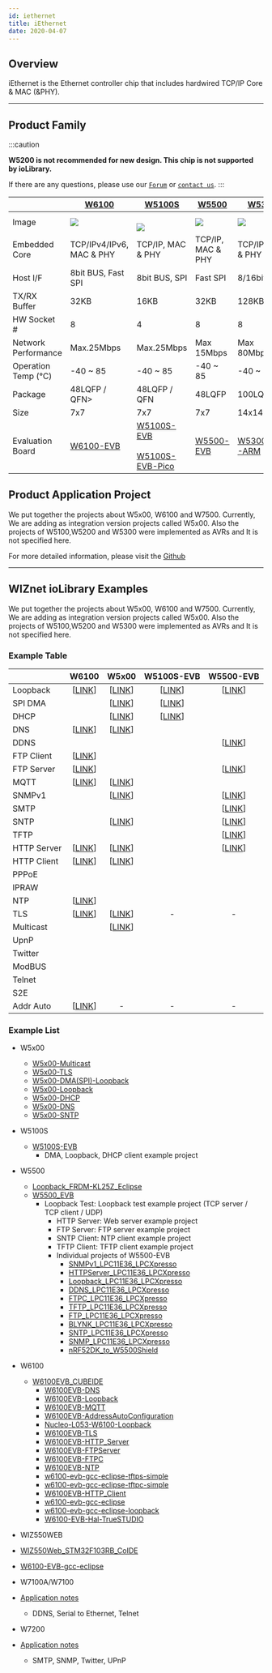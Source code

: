 ```yaml
---
id: iethernet
title: iEthernet
date: 2020-04-07
---
```


## Overview

iEthernet is the Ethernet controller chip that includes hardwired TCP/IP
Core & MAC (\&PHY).

-----


## Product Family

:::caution

**W5200 is not recommended for new design. This chip is not supported by ioLibrary.**

If there are any questions, please use our [`Forum`](https://forum.wiznet.io) or [`contact us`](https://www.wiznet.io/inqueries/).
:::

<table>
<thead>
<tr>
<th></th>
<th><a href="W6100/w6100">W6100</a></th>
<th><a href="W5100S/overview">W5100S</a></th>
<th><a href="W5500/overview">W5500</a></th>
<th><a href="W5300/overview">W5300</a></th>
<th><a href="W5100/w5100">W5100</a></th>
<th><a href="W3150/overview">W3150A+</a></th>
<th><a href="W5200/w5200">W5200</a></th>
</tr>
</thead>
<tbody>
<tr class="even">
<td>Image</td>
<td><a href="/product-item/w6100/"><img src="https://www.wiznet.io/wp-content/uploads/2019/03/size_w6100_6.jpg"/><br /></a></td>
<td><a href="/product-item/w5100s/"><br /><img src="https://www.wiznet.io/wp-content/uploads/2018/03/제목-없음-1-1024x605.jpg"/><br /></a></td>
<td><a href="/product-item/w5500/"><img src="https://www.wiznet.io/wp-content/uploads/2015/04/w5500.png"/></a></td>
<td><a href="/product-item/w5300/"><img src="https://www.wiznet.io/wp-content/uploads/2015/04/W5300.png"/></a></td>
<td><a href="/product-item/w5100"><img src="https://www.wiznet.io/wp-content/uploads/2015/04/W5100.png" /></a></td>
<td><a href="/product-item/w3150a+/"><img src="https://www.wiznet.io/wp-content/uploads/2015/04/W3150A_plus.png"/></a></td>
<td><a href="/product-item/w5200"><img src="https://www.wiznet.io/wp-content/uploads/2015/04/W5200.png" /></a></td>
</tr>
<tr class="odd">
<td>Embedded Core</td>
<td>TCP/IPv4/IPv6, MAC &amp; PHY</td>
<td>TCP/IP, MAC &amp; PHY</td>
<td>TCP/IP, MAC &amp; PHY</td>
<td>TCP/IP, MAC &amp; PHY</td>
<td>TCP/IP, MAC &amp; PHY</td>
<td>TCP/IP &amp; MAC</td>
<td>TCP/IP, MAC &amp; PHY</td>
</tr>
<tr class="even">
<td >Host I/F</td>
<td>8bit BUS, Fast SPI</td>
<td>8bit BUS, SPI</td>
<td>Fast SPI</td>
<td>8/16bit BUS</td>
<td>8bit BUS, SPI</td>
<td>8bit BUS, SPI</td>
<td>Fast SPI</td>
</tr>
<tr class="odd">
<td >TX/RX Buffer</td><td>32KB</td><td>16KB</td><td>32KB</td><td>128KB</td><td>16KB</td><td>16KB</td><td>32KB</td>
</tr>
<tr class="even">
<td >HW Socket #</td><td>8</td><td>4</td><td>8</td><td>8</td><td>4</td><td>4</td><td>8</td>
</tr>
<tr class="odd">
<td >Network Performance</td><td>Max.25Mbps</td><td>Max.25Mbps</td><td>Max 15Mbps</td><td>Max 80Mbps</td><td>Max.25Mbps</td><td>Max.25Mbps</td><td>Max. 10Mbps</td>
</tr>
<tr class="even">
	<td >Operation Temp (℃)</td><td>-40 ~ 85</td><td>-40 ~ 85</td><td>-40 ~ 85</td><td>-40 ~ 85</td><td>-40 ~ 85</td><td>-40 ~ 85</td><td>-40 ~ 85</td>
</tr>
<tr class="odd">
<td >Package</td><td>48LQFP / QFN></td>
<td>48LQFP / QFN</td>
<td>48LQFP</td>
<td>100LQFP</td>
<td>80LQFP</td>
<td>64LQFP</td>
<td>48QFN</td>
</tr>
<tr class="even">
<td >Size</td><td>7x7</td>
<td>7x7<br /></td>
<td>7x7</td>
<td>14x14</td>
<td>10x10</td>
<td>10x10</td>
<td>7x7</td>
</tr>
<tr class="odd">
<td>Evaluation Board</td>
<td><a href="/Product/iEthernet/W6100/w6100_evb">W6100-EVB</a></td>
<td><a href="/Product/iEthernet/W5100s/w5100s_evb">W5100S-EVB</a><br /><br /><a href="/Product/iEthernet/W5100S/w5100s-evb-pico">W5100S-EVB-Pico</a></td>
<td><a href="/Product/iEthernet/W5500/W5500-EVB/w5500_evb">W5500-EVB</a></td>
<td><a href="/Product/iEthernet/W5300/w5300-evb">W5300E01-ARM</a></td>
<td><a href="/Product/iEthernet/W5100/w5100-evb">W5100E01-AVR</a></td>
<td><a href="/Product/iEthernet/W3150/w3150-evb">EVB-B1+</a></td>
<td>W5200E01-M3</td>
</tr>
</tbody>
</table>

## Product Application Project

We put together the projects about W5x00, W6100 and W7500. Currently, We are adding as integration version projects called W5x00. Also the projects of W5100,W5200 and W5300 were implemented as AVRs and It is not specified here.

For more detailed information, please visit the [Github](https://wiznet-iolibrary.github.io/)

-----

## WIZnet ioLibrary Examples

We put together the projects about W5x00, W6100 and W7500. Currently, We are adding as integration version projects called W5x00.
Also the projects of W5100,W5200 and W5300 were implemented as AVRs and It is not specified here.

### Example Table 

|             |                            W6100                             |                            W5x00                             |                   W5100S-EVB                   |                          W5500-EVB                           |
| ----------- | :----------------------------------------------------------: | :----------------------------------------------------------: | :--------------------------------------------: | :----------------------------------------------------------: |
| Loopback    | [[LINK](https://github.com/WIZnet-ioLibrary/W6100EVB-Loopback)] | [[LINK](https://github.com/WIZnet-ioLibrary/W5x00_Loopback_with_W5100S_EVB)] | [[LINK](https://github.com/Wiznet/W5100S-EVB)] | [[LINK](https://github.com/Wiznet/Loopback_FRDM-KL25Z_Eclipse)] |    
| SPI DMA     |                                                              | [[LINK](https://github.com/WIZnet-ioLibrary/W5x00_Loopback_with_W5100S_EVB)] | [[LINK](https://github.com/Wiznet/W5100S-EVB)] |                                                              |
| DHCP        |                                                              |   [[LINK](https://github.com/WIZnet-ioLibrary/W5x00_DHCP)]   | [[LINK](https://github.com/Wiznet/W5100S-EVB)] |                                                              |
| DNS         |  [[LINK](https://github.com/WIZnet-ioLibrary/W6100EVB-DNS)]  |   [[LINK](https://github.com/WIZnet-ioLibrary/W5x00_DNS)]    |                                                |                                                              |
| DDNS        |                                                              |                                                              |                                                | [[LINK](https://github.com/Wiznet/DDNS_LPC11E36_LPCXpresso)] |
| FTP Client  | [[LINK](https://github.com/WIZnet-ioLibrary/W6100EVB-FTPC)]  |                                                              |                                                |                                                              |
| FTP Server  | [[LINK](https://github.com/WIZnet-ioLibrary/W6100EVB-FTPServer)] |                                                              |                                                | [[LINK](https://github.com/Wiznet/FTPC_LPC11E36_LPCXpresso)] |
| MQTT        | [[LINK](https://github.com/WIZnet-ioLibrary/W6100EVB-MQTT)]  |   [[LINK](https://github.com/WIZnet-ioLibrary/W5x00_MQTT)]   |                                                |                                                              |
| SNMPv1      |                                                              |  [[LINK](https://github.com/WIZnet-ioLibrary/W5x00-SNMPv1)]  |                                                | [[LINK](https://github.com/Wiznet/SNMP_LPC11E36_LPCXpresso)] |
| SMTP        |                                                              |                                                              |                                                | [[LINK](https://github.com/Wiznet/SNTP_LPC11E36_LPCXpresso)] |
| SNTP        |                                                              |   [[LINK](https://github.com/WIZnet-ioLibrary/W5x00_SNTP)]   |                                                | [[LINK](https://github.com/Wiznet/SNTP_LPC11E36_LPCXpresso)] |
| TFTP        |                                                              |                                                              |                                                | [[LINK](https://github.com/Wiznet/TFTP_LPC11E36_LPCXpresso)] |
| HTTP Server | [[LINK](https://github.com/WIZnet-ioLibrary/W6100EVB-HTTP_Server)] | [[LINK](https://github.com/WIZnet-ioLibrary/W5x00-HTTPServer)] |                                                | [[LINK](https://github.com/Wiznet/HTTPServer_LPC11E36_LPCXpresso)] |
| HTTP Client |        [[LINK](https://github.com/WIZnet-ioLibrary/)]        | [[LINK](https://github.com/WIZnet-ioLibrary/W5x00-HTTPClient)] |                                                |                                                              |
| PPPoE       |                                                              |                                                              |                                                |                                                              |
| IPRAW       |                                                              |                                                              |                                                |                                                              |
| NTP         |  [[LINK](https://github.com/WIZnet-ioLibrary/W6100EVB-NTP)]  |                                                              |                                                |                                                              |
| TLS         |  [[LINK](https://github.com/WIZnet-ioLibrary/W6100EVB-TLS)]  |   [[LINK](https://github.com/WIZnet-ioLibrary/W5x00-TLS)]    |                       -                        |                              -                               
| Multicast   |                                                              | [[LINK](https://github.com/WIZnet-ioLibrary/W5x00-Multicast)] |                                                |                                                              |
| UpnP        |                                                              |                                                              |                                                |                                                              |
| Twitter     |                                                              |                                                              |                                                |                                                              |
| ModBUS      |                                                              |                                                              |                                                |                                                              |
| Telnet      |                                                              |                                                              |                                                |                                                              |
| S2E         |                                                              |                                                              |                                                |                                                              |
| Addr Auto   | [[LINK](https://github.com/WIZnet-ioLibrary/W6100EVB-AddressAutoConfiguration)] |                              -                               |                       -                        |                              -                               |



### Example List

- W5x00
  - [W5x00-Multicast ](https://github.com/WIZnet-ioLibrary/W5x00-Multicast)
  - [W5x00-TLS](https://github.com/WIZnet-ioLibrary/W5x00-TLS)
  - [W5x00-DMA(SPI)-Loopback](https://github.com/WIZnet-ioLibrary/W5x00_DMA_with_W5100S_EVB)
  - [W5x00-Loopback](https://github.com/WIZnet-ioLibrary/W5x00_Loopback_with_W5100S_EVB)
  - [W5x00-DHCP](https://github.com/WIZnet-ioLibrary/W5x00_DHCP)
  - [W5x00-DNS](https://github.com/WIZnet-ioLibrary/W5x00_DNS)
  - [W5x00-SNTP](https://github.com/WIZnet-ioLibrary/W5x00_SNTP)
- W5100S
  - [W5100S-EVB](https://github.com/Wiznet/W5100S-EVB)
    - DMA, Loopback, DHCP client example project 

- W5500
  - [Loopback_FRDM-KL25Z_Eclipse](https://github.com/Wiznet/Loopback_FRDM-KL25Z_Eclipse)
  - [W5500_EVB](https://github.com/Wiznet/W5500_EVB)
    - Loopback Test: Loopback test example project (TCP server / TCP client / UDP)
      - HTTP Server: Web server example project
      - FTP Server: FTP server example project
      - SNTP Client: NTP client example project
      - TFTP Client: TFTP client example project
      - Individual projects of W5500-EVB
        - [SNMPv1_LPC11E36_LPCXpresso](https://github.com/Wiznet/SNMP_LPC11E36_LPCXpresso)
        - [HTTPServer_LPC11E36_LPCXpresso](https://github.com/Wiznet/HTTPServer_LPC11E36_LPCXpresso)
        - [Loopback_LPC11E36_LPCXpresso](https://github.com/Wiznet/Loopback_LPC11E36_LPCXpresso)
        - [DDNS_LPC11E36_LPCXpresso](https://github.com/Wiznet/DDNS_LPC11E36_LPCXpresso)
        - [FTPC_LPC11E36_LPCXpresso](https://github.com/Wiznet/FTPC_LPC11E36_LPCXpresso)
        - [TFTP_LPC11E36_LPCXpresso](https://github.com/Wiznet/TFTP_LPC11E36_LPCXpresso)
        - [FTP_LPC11E36_LPCXpresso](https://github.com/Wiznet/FTP_LPC11E36_LPCXpresso)
        - [BLYNK_LPC11E36_LPCXpresso](https://github.com/Wiznet/BLYNK_LPC11E36_LPCXpresso)
        - [SNTP_LPC11E36_LPCXpresso](https://github.com/Wiznet/SNTP_LPC11E36_LPCXpresso)
        - [SNMP_LPC11E36_LPCXpresso](https://github.com/Wiznet/SNMP_LPC11E36_LPCXpresso)
        - [nRF52DK_to_W5500Shield](https://github.com/Wiznet/nRF52DK_to_W5500Shield)

- W6100
  - [W6100EVB_CUBEIDE](https://github.com/WIZnet-ioLibrary/W6100EVB_CUBEIDE)
    - [W6100EVB-DNS](https://github.com/WIZnet-ioLibrary/W6100EVB-DNS)
    - [W6100EVB-Loopback](https://github.com/WIZnet-ioLibrary/W6100EVB-Loopback)
    - [W6100EVB-MQTT](https://github.com/WIZnet-ioLibrary/W6100EVB-MQTT)
    - [W6100EVB-AddressAutoConfiguration](https://github.com/WIZnet-ioLibrary/W6100EVB-AddressAutoConfiguration)
    - [Nucleo-L053-W6100-Loopback](https://github.com/WIZnet-ioLibrary/Nucleo-L053-W6100-Loopback)
    - [W6100EVB-TLS](https://github.com/WIZnet-ioLibrary/W6100EVB-TLS)
    - [W6100EVB-HTTP_Server](https://github.com/WIZnet-ioLibrary/W6100EVB-HTTP_Server)
    - [W6100EVB-FTPServer](https://github.com/WIZnet-ioLibrary/W6100EVB-FTPServer)
    - [W6100EVB-FTPC](https://github.com/WIZnet-ioLibrary/W6100EVB-FTPC)
    - [W6100EVB-NTP](https://github.com/WIZnet-ioLibrary/W6100EVB-NTP)
    - [w6100-evb-gcc-eclipse-tftps-simple](https://github.com/WIZnet-ioLibrary/w6100-evb-gcc-eclipse-tftps-simple)
    - [w6100-evb-gcc-eclipse-tftpc-simple](https://github.com/WIZnet-ioLibrary/w6100-evb-gcc-eclipse-tftpc-simple)
    - [W6100EVB-HTTP_Client](https://github.com/WIZnet-ioLibrary/)
    - [w6100-evb-gcc-eclipse](https://github.com/WIZnet-ioLibrary/w6100-evb-gcc-eclipse)
    - [w6100-evb-gcc-eclipse-loopback](https://github.com/WIZnet-ioLibrary/w6100-evb-gcc-eclipse-loopback)
    - [W6100-EVB-Hal-TrueSTUDIO](https://github.com/Wiznet/W6100-EVB-Hal-TrueSTUDIO)

 - WIZ550WEB
  - [WIZ550Web_STM32F103RB_CoIDE](https://github.com/Wiznet/WIZ550Web_STM32F103RB_CoIDE)
  - [W6100-EVB-gcc-eclipse](https://github.com/Wiznet/W6100-EVB-gcc-eclipse)

 - W7100A/W7100
  - [Application notes](http://old.wiznet.co.kr/sub_modules/kr/resources/Download_View.asp?PK_Num=668&page=1&SF_Part=&SF_KeyWord=)
    - DDNS, Serial to Ethernet, Telnet

 - W7200
  - [Application notes](https://github.com/Wiznet/W7200)
    - SMTP, SNMP, Twitter, UPnP	